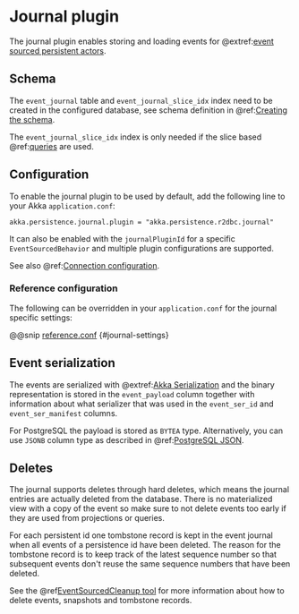 # Journal plugin

The journal plugin enables storing and loading events for
@extref:[event sourced persistent actors](akka:typed/persistence.html).

## Schema

The `event_journal` table and `event_journal_slice_idx` index need to be created in the configured database, see schema
definition in @ref:[Creating the schema](getting-started.md#schema).

The `event_journal_slice_idx` index is only needed if the slice based @ref:[queries](query.md) are used.

## Configuration

To enable the journal plugin to be used by default, add the following line to your Akka `application.conf`:

```
akka.persistence.journal.plugin = "akka.persistence.r2dbc.journal"
```

It can also be enabled with the `journalPluginId` for a specific `EventSourcedBehavior` and multiple plugin
configurations are supported.

See also @ref:[Connection configuration](config.md#connection-configuration).

### Reference configuration

The following can be overridden in your `application.conf` for the journal specific settings:

@@snip [reference.conf](/core/src/main/resources/reference.conf) {#journal-settings}

## Event serialization

The events are serialized with @extref:[Akka Serialization](akka:serialization.html) and the binary representation
is stored in the `event_payload` column together with information about what serializer that was used in the
`event_ser_id` and `event_ser_manifest` columns.

For PostgreSQL the payload is stored as `BYTEA` type. Alternatively, you can use `JSONB` column type as described in
@ref:[PostgreSQL JSON](postgres_json.md).

## Deletes

The journal supports deletes through hard deletes, which means the journal entries are actually deleted from the
database. There is no materialized view with a copy of the event so make sure to not delete events too early if they are
used from projections or queries.

For each persistent id one tombstone record is kept in the event journal when all events of a persistence id have been
deleted. The reason for the tombstone record is to keep track of the latest sequence number so that subsequent events
don't reuse the same sequence numbers that have been deleted.

See the @ref[EventSourcedCleanup tool](cleanup.md#event-sourced-cleanup-tool) for more information about how to delete
events, snapshots and tombstone records.
